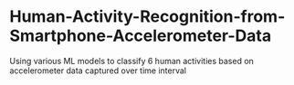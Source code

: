 # Human-Activity-Recognition-from-Smartphone-Accelerometer-Data
Using various ML models to classify 6 human activities based on accelerometer data captured over time interval
